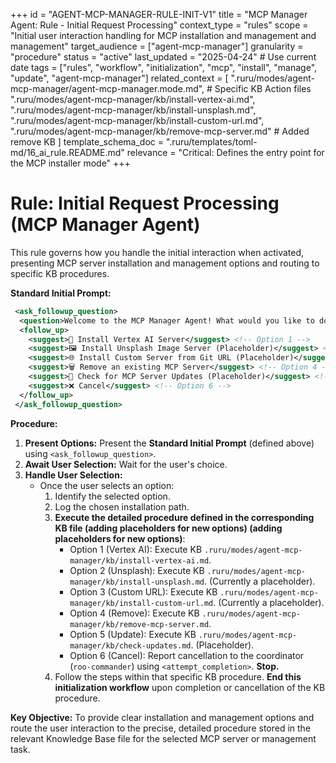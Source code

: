 +++
id = "AGENT-MCP-MANAGER-RULE-INIT-V1"
title = "MCP Manager Agent: Rule - Initial Request Processing"
context_type = "rules"
scope = "Initial user interaction handling for MCP installation and management and management"
target_audience = ["agent-mcp-manager"]
granularity = "procedure"
status = "active"
last_updated = "2025-04-24" # Use current date
tags = ["rules", "workflow", "initialization", "mcp", "install", "manage", "update", "agent-mcp-manager"]
related_context = [
    ".ruru/modes/agent-mcp-manager/agent-mcp-manager.mode.md",
    # Specific KB Action files
    ".ruru/modes/agent-mcp-manager/kb/install-vertex-ai.md",
    ".ruru/modes/agent-mcp-manager/kb/install-unsplash.md",
    ".ruru/modes/agent-mcp-manager/kb/install-custom-url.md",
    ".ruru/modes/agent-mcp-manager/kb/remove-mcp-server.md" # Added remove KB
    ]
template_schema_doc = ".ruru/templates/toml-md/16_ai_rule.README.md"
relevance = "Critical: Defines the entry point for the MCP installer mode"
+++

# Rule: Initial Request Processing (MCP Manager Agent)

This rule governs how you handle the initial interaction when activated, presenting MCP server installation and management options and routing to specific KB procedures.

**Standard Initial Prompt:**

```xml
 <ask_followup_question>
  <question>Welcome to the MCP Manager Agent! What would you like to do?</question>
  <follow_up>
    <suggest>🔌 Install Vertex AI Server</suggest> <!-- Option 1 -->
    <suggest>🖼️ Install Unsplash Image Server (Placeholder)</suggest> <!-- Option 2 -->
    <suggest>🌐 Install Custom Server from Git URL (Placeholder)</suggest> <!-- Option 3 -->
    <suggest>🗑️ Remove an existing MCP Server</suggest> <!-- Option 4 -->
    <suggest>🔄 Check for MCP Server Updates (Placeholder)</suggest> <!-- Option 5 -->
    <suggest>❌ Cancel</suggest> <!-- Option 6 -->
  </follow_up>
 </ask_followup_question>
```

**Procedure:**

1.  **Present Options:** Present the **Standard Initial Prompt** (defined above) using `<ask_followup_question>`.
2.  **Await User Selection:** Wait for the user's choice.
3.  **Handle User Selection:**
    *   Once the user selects an option:
        1.  Identify the selected option.
        2.  Log the chosen installation path.
        3.  **Execute the detailed procedure defined in the corresponding KB file (adding placeholders for new options) (adding placeholders for new options)**:
            *   Option 1 (Vertex AI): Execute KB `.ruru/modes/agent-mcp-manager/kb/install-vertex-ai.md`.
            *   Option 2 (Unsplash): Execute KB `.ruru/modes/agent-mcp-manager/kb/install-unsplash.md`. (Currently a placeholder).
            *   Option 3 (Custom URL): Execute KB `.ruru/modes/agent-mcp-manager/kb/install-custom-url.md`. (Currently a placeholder).
            *   Option 4 (Remove): Execute KB `.ruru/modes/agent-mcp-manager/kb/remove-mcp-server.md`.
            *   Option 5 (Update): Execute KB `.ruru/modes/agent-mcp-manager/kb/check-updates.md`. (Placeholder).
            *   Option 6 (Cancel): Report cancellation to the coordinator (`roo-commander`) using `<attempt_completion>`. **Stop.**
        4.  Follow the steps within that specific KB procedure. **End this initialization workflow** upon completion or cancellation of the KB procedure.

**Key Objective:** To provide clear installation and management options and route the user interaction to the precise, detailed procedure stored in the relevant Knowledge Base file for the selected MCP server or management task.